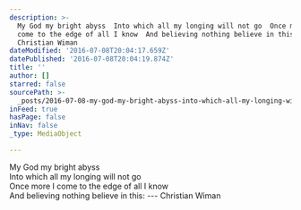```yaml
---
description: >-
  My God my bright abyss  Into which all my longing will not go  Once more I
  come to the edge of all I know  And believing nothing believe in this: —
  Christian Wiman
dateModified: '2016-07-08T20:04:17.659Z'
datePublished: '2016-07-08T20:04:19.874Z'
title: ''
author: []
starred: false
sourcePath: >-
  _posts/2016-07-08-my-god-my-bright-abyss-into-which-all-my-longing-will-not-g.md
inFeed: true
hasPage: false
inNav: false
_type: MediaObject

---
```

My God my bright abyss  
Into which all my longing will not go  
Once more I come to the edge of all I know  
And believing nothing believe in this: --- Christian Wiman